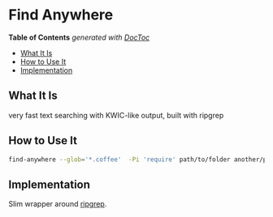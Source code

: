 
# Find Anywhere


<!-- START doctoc generated TOC please keep comment here to allow auto update -->
<!-- DON'T EDIT THIS SECTION, INSTEAD RE-RUN doctoc TO UPDATE -->
**Table of Contents**  *generated with [DocToc](https://github.com/thlorenz/doctoc)*

- [What It Is](#what-it-is)
- [How to Use It](#how-to-use-it)
- [Implementation](#implementation)

<!-- END doctoc generated TOC please keep comment here to allow auto update -->



## What It Is

very fast text searching with KWIC-like output, built with ripgrep

## How to Use It

```sh
find-anywhere --glob='*.coffee'  -Pi 'require' path/to/folder another/path
```

## Implementation

Slim wrapper around [ripgrep](https://github.com/BurntSushi/ripgrep/blob/master/GUIDE.md).

